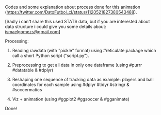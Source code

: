 Codes and some explanation about process done for this animation (https://twitter.com/DatoFutbol_cl/status/1120521827380543488).

[Sadly i can't share this used STATS data, but if you are interested about data structure i could give you some details about: ismaelgomezs@gmail.com]

Processing:

1) Reading rawdata (with "pickle" format) using #reticulate package which call a short Python script ("script.py").

2) Preprocessing to get all data in only one dataframe (using #purrr #datatable & #dplyr)

3) Reshaping one sequence of tracking data as example: players and ball coordinates for each sample using #dplyr #tidyr #stringr & #soccermatics

4) Viz + animation (using #ggplot2 #ggsoccer & #gganimate)

Done!
